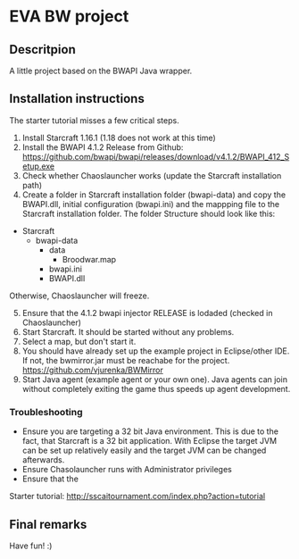 # EVA BW project

## Descritpion
A little project based on the BWAPI Java wrapper.

## Installation instructions
The starter tutorial misses a few critical steps.

1. Install Starcraft 1.16.1 (1.18 does not work at this time)
2. Install the BWAPI 4.1.2 Release from Github: https://github.com/bwapi/bwapi/releases/download/v4.1.2/BWAPI_412_Setup.exe
3. Check whether Chaoslauncher works (update the Starcraft installation path)
4. Create a folder in Starcraft installation folder (bwapi-data) and copy the BWAPI.dll, initial configuration (bwapi.ini) and the mappping file to the Starcraft installation folder. The folder Structure should look like this:

* Starcraft
  * bwapi-data
    * data
      * Broodwar.map
    * bwapi.ini
    * BWAPI.dll
    
    
Otherwise, Chaoslauncher will freeze.

5. Ensure that the 4.1.2 bwapi injector RELEASE is lodaded (checked in Chaoslauncher)
6. Start Starcraft. It should be started without any problems.
7. Select a map, but don't start it.
8. You should have already set up the example project in Eclipse/other IDE. If not, the bwmirror.jar must be reachabe for the project. https://github.com/vjurenka/BWMirror
9. Start Java agent (example agent or your own one). Java agents can join without completely exiting the game thus speeds up agent development.

### Troubleshooting
- Ensure you are targeting a 32 bit Java environment. This is due to the fact, that Starcraft is a 32 bit application. With Eclipse the target JVM can be set up relatively easily and the target JVM can be changed afterwards.
- Ensure Chasolauncher runs with Administrator privileges
- Ensure that the

Starter tutorial:
http://sscaitournament.com/index.php?action=tutorial

## Final remarks
Have fun! :)

